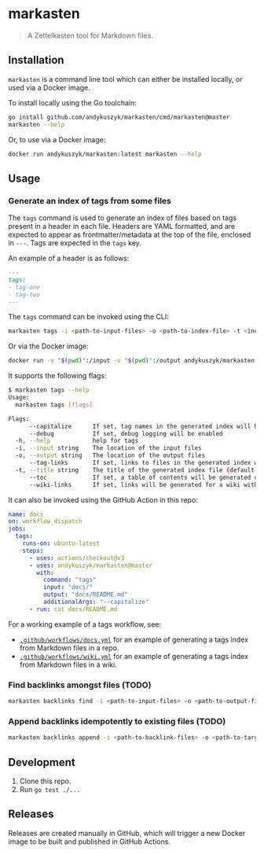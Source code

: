 # markasten
> A Zettelkasten tool for Markdown files.

## Installation
`markasten` is a command line tool which can either be installed locally, or used via a Docker image.

To install locally using the Go toolchain:
```sh
go install github.com/andykuszyk/markasten/cmd/markasten@master
markasten --help
```

Or, to use via a Docker image:
```sh
docker run andykuszyk/markasten:latest markasten --help
```

## Usage
### Generate an index of tags from some files
The `tags` command is used to generate an index of files based on tags present in a header in each file. Headers are YAML formatted, and are expected to appear as frontmatter/metadata at the top of the file, enclosed in `---`. Tags are expected in the `tags` key.

An example of a header is as follows:

```markdown
---
tags:
- tag-one
- tag-two
---
```

The `tags` command can be invoked using the CLI:
```sh
markasten tags -i <path-to-input-files> -o <path-to-index-file> -t <index-title>
```

Or via the Docker image:
```sh
docker run -v "$(pwd)":/input -v "$(pwd)":/output andykuszyk/markasten:latest markasten tags --capitalize -i /input -o /output/README.md 
```

It supports the following flags:
```sh
$ markasten tags --help
Usage:
  markasten tags [flags]

Flags:
      --capitalize      If set, tag names in the generated index will have their first character capitalized.
      --debug           If set, debug logging will be enabled
  -h, --help            help for tags
  -i, --input string    The location of the input files
  -o, --output string   The location of the output files
      --tag-links       If set, links to files in the generated index will be annotated with the list of other tags they have.
  -t, --title string    The title of the generated index file (default "Index")
      --toc             If set, a table of contents will be generated containing a link to the heading of each tag
      --wiki-links      If set, links will be generated for a wiki with file extensions excluded
```

It can also be invoked using the GitHub Action in this repo:
```yaml
name: docs
on: workflow_dispatch
jobs:
  tags:
    runs-on: ubuntu-latest
    steps:
      - uses: actions/checkout@v3
      - uses: andykuszyk/markasten@master
        with:
          command: "tags"
          input: "docs/"
          output: "docs/README.md"
          additionalArgs: "--capitalize"
      - run: cat docs/README.md
```

For a working example of a tags workflow, see:
- [`.github/workflows/docs.yml`](.github/workflows/docs.yml) for an example of generating a tags index from Markdown files in a repo.
- [`.github/workflows/wiki.yml`](.github/workflows/wiki.yml) for an example of generating a tags index from Markdown files in a wiki.

### Find backlinks amongst files (TODO)
```sh
markasten backlinks find -i <path-to-input-files> -o <path-to-output-file>
```

### Append backlinks idempotently to existing files (TODO)
```sh
markasten backlinks append -i <path-to-backlink-files> -o <path-to-target-files>
```

## Development
1. Clone this repo.
2. Run `go test ./...`

## Releases
Releases are created manually in GitHub, which will trigger a new Docker image to be built and published in GitHub Actions.
